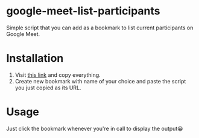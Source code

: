 # google-meet-list-participants
Simple script that you can add as a bookmark to list current participants on Google Meet.

# Installation
1. Visit [this link]('https://raw.githubusercontent.com/samialdury/google-meet-list-participants/main/script-minified-encoded.js') and copy everything.
1. Create new bookmark with name of your choice and paste the script you just copied as its URL.

# Usage
Just click the bookmark whenever you're in call to display the output😀